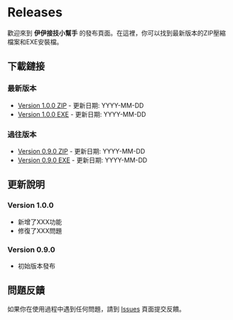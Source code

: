 # Releases

歡迎來到 **伊伊接技小幫手** 的發布頁面。在這裡，你可以找到最新版本的ZIP壓縮檔案和EXE安裝檔。

## 下載鏈接

### 最新版本
- [Version 1.0.0 ZIP](releases/yourfile.zip) - 更新日期: YYYY-MM-DD
- [Version 1.0.0 EXE](releases/yourfile.exe) - 更新日期: YYYY-MM-DD

### 過往版本
- [Version 0.9.0 ZIP](releases/yourfile_v0.9.0.zip) - 更新日期: YYYY-MM-DD
- [Version 0.9.0 EXE](releases/yourfile_v0.9.0.exe) - 更新日期: YYYY-MM-DD

## 更新說明

### Version 1.0.0
- 新增了XXX功能
- 修復了XXX問題

### Version 0.9.0
- 初始版本發布

## 問題反饋

如果你在使用過程中遇到任何問題，請到 [Issues](../issues) 頁面提交反饋。
